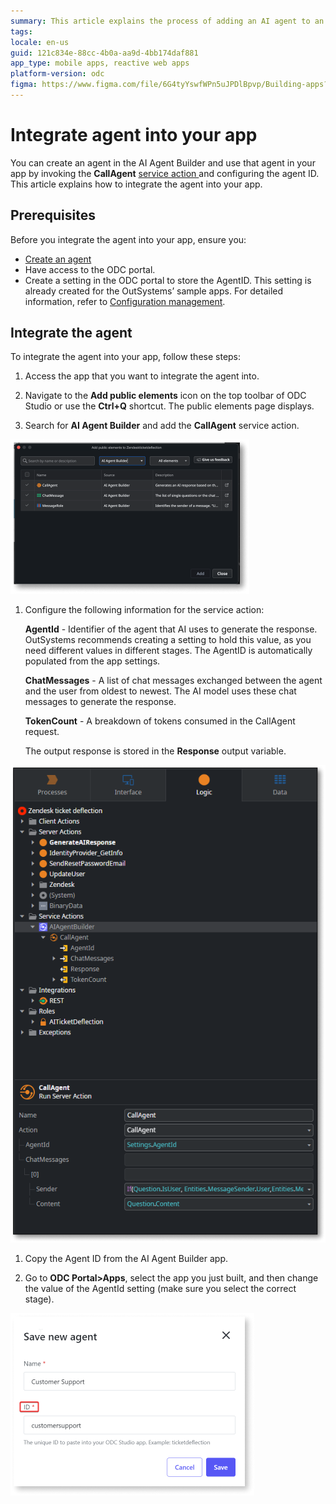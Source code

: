 ```yaml
---
summary: This article explains the process of adding an AI agent to an app via the CallAgent service action in OutSystems.
tags:
locale: en-us
guid: 121c834e-88cc-4b0a-aa9d-4bb174daf881
app_type: mobile apps, reactive web apps
platform-version: odc
figma: https://www.figma.com/file/6G4tyYswfWPn5uJPDlBpvp/Building-apps?type=design&node-id=5094%3A336&mode=design&t=FeG7qG63nCPS3Mxp-1
---
```

# Integrate agent into your app

You can create an agent in the AI Agent Builder and use that agent in your app by invoking the **CallAgent** [service action ](https://success.outsystems.com/documentation/11/developing_an_application/reuse_and_refactor/use_services_to_expose_functionality/)and configuring the agent ID. This article explains how to integrate the agent into your app.

## Prerequisites

Before you integrate the agent into your app, ensure you:

* [Create an agent](./create-agent.md)
* Have access to the ODC portal.
* Create a setting in the ODC portal to store the AgentID. This setting is already created for the OutSystems’ sample apps. For detailed information, refer to [Configuration management](https://success.outsystems.com/documentation/outsystems_developer_cloud/configuration_management/).

## Integrate the agent

To integrate the agent into your app, follow these steps:

1. Access the app that you want to integrate the agent into.

1.  Navigate to the **Add public elements** icon on the top toolbar of ODC Studio or use the **Ctrl+Q** shortcut. 
The public elements page  displays.

1. Search for **AI Agent Builder** and add the **CallAgent** service action.

![Screenshot of the ODC Studio interface showing the 'Add public elements' dialog with 'CallAgent' service action selected.](images/call-agent-service-action-odcs.png "Add Call Agent service action")

1. Configure the following information for the service action:

    **AgentId** - Identifier of the agent that AI uses to generate the response. OutSystems recommends creating a setting to hold this value, as you need different values in different stages. The AgentID is automatically populated from the app settings. 

    **ChatMessages** - A list of chat messages exchanged between the agent and the user from oldest to newest. The AI model uses these chat messages to generate the response.

    **TokenCount** - A breakdown of tokens consumed in the CallAgent request.

    The output response is stored in the **Response** output variable.

![Screenshot of the ODC Studio interface detailing the 'CallAgent' service action parameters including 'AgentId' and 'ChatMessages'.](images/service-action-parameters-odcs.png "CallAgent service action parameters")

1. Copy the Agent ID from the AI Agent Builder app.

1. Go to **ODC Portal>Apps**, select the app you just built, and   then change the value of the AgentId setting (make sure you select the correct stage).

![Dialog box for saving a new agent with fields for 'Name' and 'ID' in the AI Agent Builder app.](images/save-agent-id-ai.png "Save Agent ID in ODC portal")
